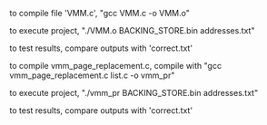 

to compile file 'VMM.c', "gcc VMM.c -o VMM.o"

to execute project, "./VMM.o BACKING_STORE.bin addresses.txt"

to test results, compare outputs with 'correct.txt'


to compile vmm_page_replacement.c, compile with "gcc vmm_page_replacement.c list.c -o vmm_pr"

to execute project, "./vmm_pr BACKING_STORE.bin addresses.txt"

to test results, compare outputs with 'correct.txt'
